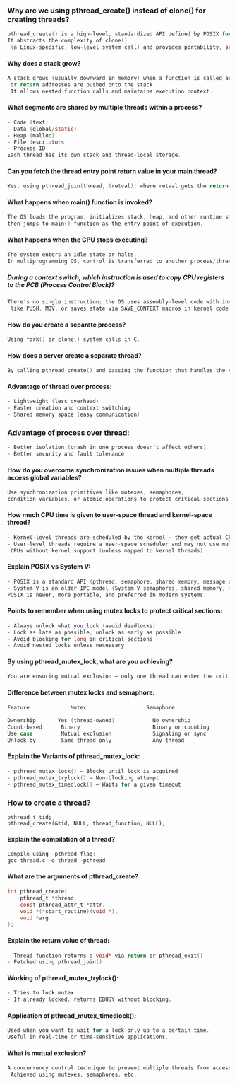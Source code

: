 ### Why are we using pthread_create() instead of clone() for creating threads?
```c
pthread_create() is a high-level, standardized API defined by POSIX for thread creation.
It abstracts the complexity of clone()
 (a Linux-specific, low-level system call) and provides portability, safety, and ease of use.
```
#### Why does a stack grow?
```c
A stack grows (usually downward in memory) when a function is called and local variables
 or return addresses are pushed onto the stack.
 It allows nested function calls and maintains execution context.
```
#### What segments are shared by multiple threads within a process?
```c
- Code (text)
- Data (global/static)
- Heap (malloc)
- File descriptors
- Process ID
Each thread has its own stack and thread-local storage.
```
#### Can you fetch the thread entry point return value in your main thread?
```c
Yes, using pthread_join(thread, &retval); where retval gets the return value from the thread function.
```
#### What happens when main() function is invoked?
```c
The OS loads the program, initializes stack, heap, and other runtime structures,
then jumps to main() function as the entry point of execution.
```
#### What happens when the CPU stops executing?
```c
The system enters an idle state or halts.
In multiprogramming OS, control is transferred to another process/thread using a context switch.
```
##### During a context switch, which instruction is used to copy CPU registers to the PCB (Process Control Block)?
```c
There’s no single instruction; the OS uses assembly-level code with instructions
 like PUSH, MOV, or saves state via SAVE_CONTEXT macros in kernel code.
```
#### How do you create a separate process?
```c
Using fork() or clone() system calls in C.
```
#### How does a server create a separate thread?
```c
By calling pthread_create() and passing the function that handles the client or task.
```
#### Advantage of thread over process:
```c
- Lightweight (less overhead)
- Faster creation and context switching
- Shared memory space (easy communication)
```
### Advantage of process over thread:
```c
- Better isolation (crash in one process doesn’t affect others)
- Better security and fault tolerance
```
#### How do you overcome synchronization issues when multiple threads access global variables?
```c
Use synchronization primitives like mutexes, semaphores,
condition variables, or atomic operations to protect critical sections.
```
#### How much CPU time is given to user-space thread and kernel-space thread?
```c
- Kernel-level threads are scheduled by the kernel — they get actual CPU time.
- User-level threads require a user-space scheduler and may not use multiple
 CPUs without kernel support (unless mapped to kernel threads).
```
#### Explain POSIX vs System V:
```c
- POSIX is a standard API (pthread, semaphore, shared memory, message queues).
- System V is an older IPC model (System V semaphores, shared memory, message queues).
POSIX is newer, more portable, and preferred in modern systems.
```
#### Points to remember when using mutex locks to protect critical sections:
```c
- Always unlock what you lock (avoid deadlocks)
- Lock as late as possible, unlock as early as possible
- Avoid blocking for long in critical sections
- Avoid nested locks unless necessary
```
#### By using pthread_mutex_lock, what are you achieving?
```c
You are ensuring mutual exclusion — only one thread can enter the critical section at a time.
```
#### Difference between mutex locks and semaphore:
```c
Feature             Mutex                   Semaphore
---------------------------------------------------------
Ownership       Yes (thread-owned)            No ownership
Count-based      Binary                       Binary or counting
Use case         Mutual exclusion             Signaling or sync
Unlock by        Same thread only             Any thread
```
#### Explain the Variants of pthread_mutex_lock:
```c
- pthread_mutex_lock() – Blocks until lock is acquired
- pthread_mutex_trylock() – Non-blocking attempt
- pthread_mutex_timedlock() – Waits for a given timeout
```
### How to create a thread?
```
pthread_t tid;
pthread_create(&tid, NULL, thread_function, NULL);
```
#### Explain the compilation of a thread?
```c
Compile using -pthread flag:
gcc thread.c -o thread -pthread
```
#### What are the arguments of pthread_create?
```c
int pthread_create(
    pthread_t *thread,
    const pthread_attr_t *attr,
    void *(*start_routine)(void *),
    void *arg
);
```
#### Explain the return value of thread:
```c
- Thread function returns a void* via return or pthread_exit()
- Fetched using pthread_join()
```
#### Working of pthread_mutex_trylock():
```c
- Tries to lock mutex.
- If already locked, returns EBUSY without blocking.
```
#### Application of pthread_mutex_timedlock():
```c
Used when you want to wait for a lock only up to a certain time.
Useful in real-time or time-sensitive applications.
```
#### What is mutual exclusion?
```c
A concurrency control technique to prevent multiple threads from accessing shared resources at the same time.
 Achieved using mutexes, semaphores, etc.
```
